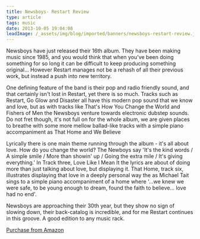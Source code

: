 ```yaml
---
title: Newsboys- Restart Review
type: article
tags: music
date: 2013-10-05 19:04:08
leadImage: /_assets/img/blog/imported/banners/newsboys-restart-review.jpg
---
```


<p> Newsboys have just released their 16th album. They have been making music since 1985, and you would think that when you&#39;ve been doing something for so long it can be difficult to keep producing something original&hellip; However Restart manages not be a rehash of all their previous work, but instead a push into new territory.</p><p> One defining feature of the band is their pop and radio friendly sound, and that certainly isn&#39;t lost in Restart, yet there is so much. Tracks such as Restart, Go Glow and Disaster all have this modern pop sound that we know and love, but as with tracks like That&#39;s How You Change the World and Fishers of Men the Newsboys venture towards electronic dubstep sounds. Do not fret though, it&#39;s not full on for the whole album, we are given places to breathe with some more mellow ballad-like tracks with a simple piano accompaniment as That Home and We Believe</p><p> Lyrically there is one main theme running through the album - it&#39;s all about love. How do you change the world? The Newboys say &#39;It&#39;s the kind words / A simple smile / More than showin&#39; up / Going the extra mile / It&#39;s giving everything.&#39; In Track three, Love Like I Mean It the lyrics are about of doing more than just talking about love, but displaying it. That Home, track six, illustrates displaying that love in a deeply personal way the as Michael Tait sings to a simple piano accompaniment of a home where &#39;&hellip;we knew we were safe, to be young enough to dream, found the faith to believe&hellip; love had no end&#39;.</p><p> Newsboys are approaching their 30th year, but they show no sign of slowing down, their back-catalog is incredible, and for me Restart continues in this groove. A good edition to any music rack.</p><p> <a href="https://www.amazon.co.uk/gp/product/B00DRGR0FM/ref=as_li_ss_tl?ie=UTF8&amp;camp=1634&amp;creative=19450&amp;creativeASIN=B00DRGR0FM&amp;linkCode=as2&amp;tag=jamdoc-21" target="_blank">Purchase from Amazon</a></p>
